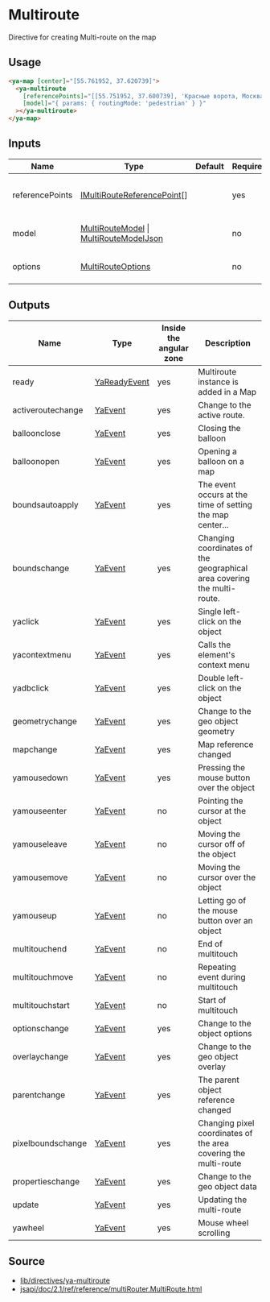 # Multiroute

Directive for creating Multi-route on the map

## Usage

```html
<ya-map [center]="[55.761952, 37.620739]">
  <ya-multiroute
    [referencePoints]="[[55.751952, 37.600739], 'Красные ворота, Москва']"
    [model]="{ params: { routingMode: 'pedestrian' } }"
  ></ya-multiroute>
</ya-map>
```

## Inputs

| Name            | Type                                       | Default | Required | Description                          |
| --------------- | ------------------------------------------ | ------- | -------- | ------------------------------------ |
| referencePoints | [IMultiRouteReferencePoint]\[]             |         | yes      | Reference points for the multi-route |
| model           | [MultiRouteModel] \| [MultiRouteModelJson] |         | no       | Model for the multiroute             |
| options         | [MultiRouteOptions]                        |         | no       | Options for the multiroute           |

[imultiroutereferencepoint]: https://tech.yandex.ru/maps/jsapi/doc/2.1/ref/reference/IMultiRouteReferencePoint-docpage/
[multiroutemodel]: https://yandex.ru/dev/maps/jsapi/doc/2.1/ref/reference/multiRouter.MultiRouteModel.html/
[multiroutemodeljson]: https://yandex.ru/dev/maps/jsapi/doc/2.1/ref/reference/IMultiRouteModelJson.html/
[multirouteoptions]: https://tech.yandex.ru/maps/jsapi/doc/2.1/ref/reference/multiRouter.MultiRoute-docpage/#multiRouter.MultiRoute__param-options

## Outputs

| Name              | Type           | Inside the angular zone | Description                                                             |
| ----------------- | -------------- | ----------------------- | ----------------------------------------------------------------------- |
| ready             | [YaReadyEvent] | yes                     | Multiroute instance is added in a Map                                   |
| activeroutechange | [YaEvent]      | yes                     | Change to the active route.                                             |
| balloonclose      | [YaEvent]      | yes                     | Closing the balloon                                                     |
| balloonopen       | [YaEvent]      | yes                     | Opening a balloon on a map                                              |
| boundsautoapply   | [YaEvent]      | yes                     | The event occurs at the time of setting the map center...               |
| boundschange      | [YaEvent]      | yes                     | Changing coordinates of the geographical area covering the multi-route. |
| yaclick           | [YaEvent]      | yes                     | Single left-click on the object                                         |
| yacontextmenu     | [YaEvent]      | yes                     | Calls the element's context menu                                        |
| yadbclick         | [YaEvent]      | yes                     | Double left-click on the object                                         |
| geometrychange    | [YaEvent]      | yes                     | Change to the geo object geometry                                       |
| mapchange         | [YaEvent]      | yes                     | Map reference changed                                                   |
| yamousedown       | [YaEvent]      | yes                     | Pressing the mouse button over the object                               |
| yamouseenter      | [YaEvent]      | no                      | Pointing the cursor at the object                                       |
| yamouseleave      | [YaEvent]      | no                      | Moving the cursor off of the object                                     |
| yamousemove       | [YaEvent]      | no                      | Moving the cursor over the object                                       |
| yamouseup         | [YaEvent]      | no                      | Letting go of the mouse button over an object                           |
| multitouchend     | [YaEvent]      | no                      | End of multitouch                                                       |
| multitouchmove    | [YaEvent]      | no                      | Repeating event during multitouch                                       |
| multitouchstart   | [YaEvent]      | no                      | Start of multitouch                                                     |
| optionschange     | [YaEvent]      | yes                     | Change to the object options                                            |
| overlaychange     | [YaEvent]      | yes                     | Change to the geo object overlay                                        |
| parentchange      | [YaEvent]      | yes                     | The parent object reference changed                                     |
| pixelboundschange | [YaEvent]      | yes                     | Changing pixel coordinates of the area covering the multi-route         |
| propertieschange  | [YaEvent]      | yes                     | Change to the geo object data                                           |
| update            | [YaEvent]      | yes                     | Updating the multi-route                                                |
| yawheel           | [YaEvent]      | yes                     | Mouse wheel scrolling                                                   |

[yareadyevent]: interfaces/ya-ready-event.md
[yaevent]: interfaces/event.md

## Source

- [lib/directives/ya-multiroute](https://github.com/ddubrava/angular8-yandex-maps/tree/master/projects/angular8-yandex-maps/src/lib/directives/ya-multiroute)
- [jsapi/doc/2.1/ref/reference/multiRouter.MultiRoute.html](https://yandex.ru/dev/maps/jsapi/doc/2.1/ref/reference/multiRouter.MultiRoute.html)
